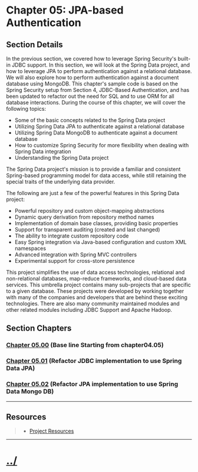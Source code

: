 # Chapter 05: JPA-based Authentication


## Section Details

In the previous section, we covered how to leverage Spring Security's built-in JDBC
support. In this section, we will look at the Spring Data project, and how to leverage JPA to
perform authentication against a relational database. We will also explore how to perform
authentication against a document database using MongoDB. This chapter's sample code is
based on the Spring Security setup from Section 4, JDBC-Based Authentication, and has
been updated to refactor out the need for SQL and to use ORM for all database interactions.
During the course of this chapter, we will cover the following topics:

* Some of the basic concepts related to the Spring Data project
* Utilizing Spring Data JPA to authenticate against a relational database
* Utilizing Spring Data MongoDB to authenticate against a document database
* How to customize Spring Security for more flexibility when dealing with Spring Data integration
* Understanding the Spring Data project

The Spring Data project's mission is to provide a familiar and consistent Spring-based
programming model for data access, while still retaining the special traits of the underlying
data provider.

The following are just a few of the powerful features in this Spring Data project:

* Powerful repository and custom object-mapping abstractions
* Dynamic query derivation from repository method names
* Implementation of domain base classes, providing basic properties
* Support for transparent auditing (created and last changed)
* The ability to integrate custom repository code
* Easy Spring integration via Java-based configuration and custom XML namespaces
* Advanced integration with Spring MVC controllers
* Experimental support for cross-store persistence

This project simplifies the use of data access technologies, relational and non-relational
databases, map-reduce frameworks, and cloud-based data services. This umbrella project
contains many sub-projects that are specific to a given database. These projects were
developed by working together with many of the companies and developers that are
behind these exciting technologies. There are also many community maintained modules
and other related modules including JDBC Support and Apache Hadoop.

## Section Chapters

### [Chapter 05.00](./chapter05.00/README.md) (Base line Starting from chapter04.05)

### [Chapter 05.01](./chapter05.01/README.md) (Refactor JDBC implementation to use Spring Data JPA)

### [Chapter 05.02](./chapter05.02/README.md) (Refactor JPA implementation to use Spring Data Mongo DB)

---

## Resources
> * [Project Resources](../docs/resources.md)


---

# [../](../README.md)
